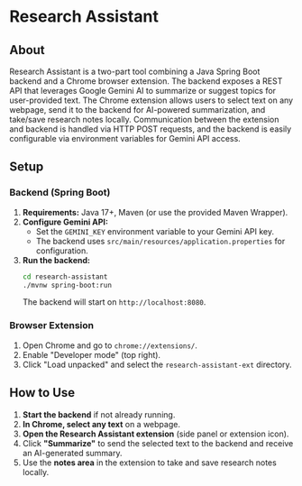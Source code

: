 # Research Assistant

## About

Research Assistant is a two-part tool combining a Java Spring Boot backend and a Chrome browser extension. The backend exposes a REST API that leverages Google Gemini AI to summarize or suggest topics for user-provided text. The Chrome extension allows users to select text on any webpage, send it to the backend for AI-powered summarization, and take/save research notes locally. Communication between the extension and backend is handled via HTTP POST requests, and the backend is easily configurable via environment variables for Gemini API access.

## Setup

### Backend (Spring Boot)
1. **Requirements:** Java 17+, Maven (or use the provided Maven Wrapper).
2. **Configure Gemini API:**
   - Set the `GEMINI_KEY` environment variable to your Gemini API key.
   - The backend uses `src/main/resources/application.properties` for configuration.
3. **Run the backend:**
   ```sh
   cd research-assistant
   ./mvnw spring-boot:run
   ```
   The backend will start on `http://localhost:8080`.

### Browser Extension
1. Open Chrome and go to `chrome://extensions/`.
2. Enable "Developer mode" (top right).
3. Click "Load unpacked" and select the `research-assistant-ext` directory.

## How to Use

1. **Start the backend** if not already running.
2. **In Chrome, select any text** on a webpage.
3. **Open the Research Assistant extension** (side panel or extension icon).
4. Click **"Summarize"** to send the selected text to the backend and receive an AI-generated summary.
5. Use the **notes area** in the extension to take and save research notes locally.
